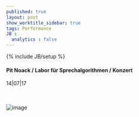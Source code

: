 ```yaml
---
published: true
layout: post
show_worktitle_sidebar: true
tags: Performance
JB :
  analytics : false
---
```


{% include JB/setup %}




<p>
<h4>Pit Noack / Labor für Sprechalgorithmen / Konzert</h4>
14|07|17

<br /><br />
<img src="{{ site.url }}/images/pit_konzert_small.jpg" alt="image">

</p>